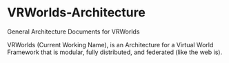 # VRWorlds-Architecture
General Architecture Documents for VRWorlds

VRWorlds (Current Working Name), is an Architecture for a Virtual World Framework that is modular, fully distributed, and federated (like the web is).

